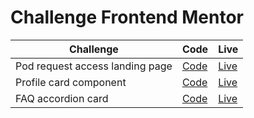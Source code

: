 # Challenge Frontend Mentor

Challenge | Code | Live
--- | --- | ---
Pod request access landing page | [Code](https://github.com/thomas-simonet/frontendmentor/tree/main/pod-request-access-landing-page) | [Live](https://massim-pod-request-access-landing-page.netlify.app)
Profile card component | [Code](https://github.com/thomas-simonet/frontendmentor/tree/main/profile-card-component) | [Live](https://massim-profile-card-component.netlify.app)
FAQ accordion card | [Code](https://github.com/thomas-simonet/frontendmentor/tree/main/faq-accordion-card) | [Live](https://massim-faq-accordion-card.netlify.app)